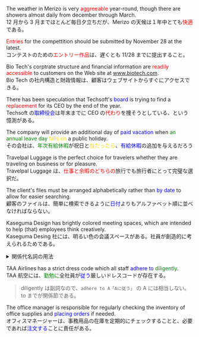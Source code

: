 The weather in Merizo is very <font color=red>aggreeable</font> year-round, though there are showers almost daily from december through March.  
 12 月から 3 月までほとんど毎日夕立ちだが、Merizo の天候は１年中とても<font color=red>快適</font>である。

<font color=red>Entries</font> for the compettition should be submitted by November 28 at the latest.  
 コンテストのための<font color=red>エントリー作品</font>は、遅くとも 11/28 までに提出すること。

Bio Tech's corptrate structure and financial information are <font color=red>readily accessible</font> to customers on the Web site at www.biotech.com.  
Bio Tech の社内構造と財政情報は、顧客はウェブサイトからすぐにアクセスできる。

There has been speculation that Techsoft's <font color=blue>board</font> is trying to find a <font color=red>replacement</font> for its CEO by the end of the year.  
Techsoft の<font color=blue>取締役会</font>は年末までに CEO の<font color=red>代わり</font>を捜そうとしている、という憶測がある。

The company will provide an additional day of <font color=blue>paid vacation</font> when <font color=green>an annual leave day</font> <font color=gold>falls on</font> a public holiday.  
その会社は、<font color=green>年次有給休暇</font>が祝日と<font color=gold>当たったら</font>、<font color=blue>有給休暇</font>の追加を与えるだろう

Travelpal Luggage is the perfect choice for travelers whether they are traveling <fonr color=red>on business or for pleasure</font>.  
Travelpal Luggage は、<font color=red>仕事と余暇のどちらの</font>旅行でも旅行者にとって完璧な選択だ。

The client's files must be arranged alphabetically rather than <font color=blue>by date</font> to allow for easier searching.  
顧客のファイルは、簡単に検索できるように<font color=blue>日付</font>よりもアルファベット順に並べなければならない。

Kaseguma Design has brightly colored meeting spaces, which are intended to help (that) employees think creatively.  
Kaseguma Desing 社には、明るい色の会議スペースがある。社員が創造的に考えられるためである。

<details>
 <summary>関係代名詞の用法</summary>

1.  制限用法（カンマ無し関係代名詞）

    - 名詞に対する補足情報であり、対象が特定
    - 補足情報がないと、文意が変わる

2.  非制限用法（カンマ有り関係代名詞）
    - 蛇足情報であり、対象を特定しない
    - 蛇足情報なので、なくても文意は変わらない

</details>

TAA Airlines has a strict dress code which all staff <font color=blue>adhere to</font> <font color=green>diligently</font>.  
TAA 航空には、<font color=green>勤勉に</font>全社員が<font color=blue>従う</font>厳しいドレスコードが存在する。

> diligently は副詞なので、`adhere to A「Aに従う」` の A には相当しない。to までが関係節である。

The office manager is responsible for regularly checking the inventory of office supplies and <font color=blue>placing orders</font> if needed.  
オフィスマネージャーは、事務用品の在庫を定期的にチェックすることと、必要であれば<font color=blue>注文する</font>ことに責任がある。
